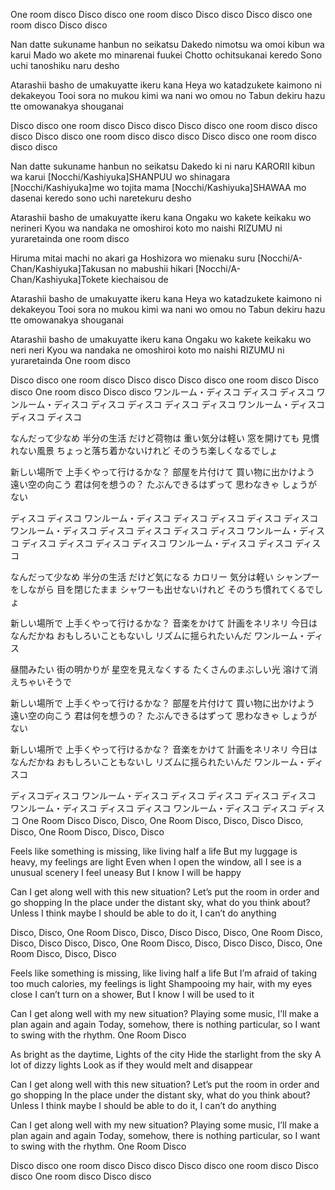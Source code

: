 One room disco
Disco disco one room disco
Disco disco
Disco disco one room disco
Disco disco

Nan datte sukuname
hanbun no seikatsu
Dakedo nimotsu wa
omoi kibun wa karui
Mado wo akete mo
minarenai fuukei
Chotto ochitsukanai keredo
Sono uchi tanoshiku naru desho

Atarashii basho de
umakuyatte ikeru kana
Heya wo katadzukete
kaimono ni dekakeyou
Tooi sora no mukou
kimi wa nani wo omou no
Tabun dekiru hazu tte
omowanakya shouganai

Disco disco one room disco
Disco disco
Disco disco one room disco
disco disco
Disco disco one room disco
disco disco
Disco disco one room disco
disco disco

Nan datte sukuname
hanbun no seikatsu
Dakedo ki ni naru
KARORII kibun wa karui
[Nocchi/Kashiyuka]SHANPUU wo shinagara
[Nocchi/Kashiyuka]me wo tojita mama
[Nocchi/Kashiyuka]SHAWAA mo dasenai keredo
sono uchi naretekuru desho

Atarashii basho de
umakuyatte ikeru kana
Ongaku wo kakete
keikaku wo nerineri
Kyou wa nandaka ne
omoshiroi koto mo naishi
RIZUMU ni yuraretainda
one room disco

Hiruma mitai machi no akari ga
Hoshizora wo mienaku suru
[Nocchi/A-Chan/Kashiyuka]Takusan no mabushii hikari
[Nocchi/A-Chan/Kashiyuka]Tokete kiechaisou de

Atarashii basho de
umakuyatte ikeru kana
Heya wo katadzukete
kaimono ni dekakeyou
Tooi sora no mukou
kimi wa nani wo omou no
Tabun dekiru hazu tte
omowanakya shouganai

Atarashii basho de
umakuyatte ikeru kana
Ongaku wo kakete
keikaku wo neri neri
Kyou wa nandaka ne
omoshiroi koto mo naishi
RIZUMU ni yuraretainda
One room disco

Disco disco one room disco
Disco disco 
Disco disco one room disco
Disco disco 
One room disco
Disco disco
	ワンルーム・ディスコ
ディスコ ディスコ ワンルーム・ディスコ
ディスコ ディスコ
ディスコ ディスコ ワンルーム・ディスコ
ディスコ ディスコ

なんだって少なめ
半分の生活
だけど荷物は
重い気分は軽い
窓を開けても
見慣れない風景
ちょっと落ち着かないけれど
そのうち楽しくなるでしょ

新しい場所で
上手くやって行けるかな？
部屋を片付けて
買い物に出かけよう
遠い空の向こう
君は何を想うの？
たぶんできるはずって
思わなきゃ しょうがない

ディスコ ディスコ ワンルーム・ディスコ
ディスコ ディスコ
ディスコ ディスコ ワンルーム・ディスコ
ディスコ ディスコ
ディスコ ディスコ ワンルーム・ディスコ
ディスコ ディスコ
ディスコ ディスコ ワンルーム・ディスコ
ディスコ ディスコ

なんだって少なめ
半分の生活
だけど気になる
カロリー 気分は軽い
シャンプーをしながら
目を閉じたまま
シャワーも出せないけれど
そのうち慣れてくるでしょ

新しい場所で
上手くやって行けるかな？
音楽をかけて
計画をネリネリ
今日はなんだかね
おもしろいこともないし
リズムに揺られたいんだ
ワンルーム・ディス

昼間みたい 街の明かりが
星空を見えなくする
たくさんのまぶしい光
溶けて消えちゃいそうで

新しい場所で
上手くやって行けるかな？
部屋を片付けて
買い物に出かけよう
遠い空の向こう
君は何を想うの？
たぶんできるはずって
思わなきゃ しょうがない

新しい場所で
上手くやって行けるかな？
音楽をかけて
計画をネリネリ
今日はなんだかね
おもしろいこともないし
リズムに揺られたいんだ
ワンルーム・ディスコ

ディスコディスコ ワンルーム・ディスコ
ディスコ ディスコ
ディスコ ディスコ ワンルーム・ディスコ
ディスコ ディスコ
ワンルーム・ディスコ
ディスコ ディスコ
	One Room Disco
Disco, Disco, One Room Disco,
Disco, Disco
Disco, Disco, One Room Disco,
Disco, Disco

Feels like something is missing,
like living half a life
But my luggage is heavy,
my feelings are light
Even when I open the window,
all I see is a unusual scenery
I feel uneasy
But I know I will be happy

Can I get along well
with this new situation?
Let’s put the room in order
and go shopping
In the place under the distant sky,
what do you think about?
Unless I think maybe I should be
able to do it, I can’t do anything

Disco, Disco, One Room Disco,
Disco, Disco
Disco, Disco, One Room Disco,
Disco, Disco
Disco, Disco, One Room Disco,
Disco, Disco
Disco, Disco, One Room Disco,
Disco, Disco

Feels like something is missing,
like living half a life
But I’m afraid of taking too much
calories, my feelings is light
Shampooing my hair,
with my eyes close
I can’t turn on a shower,
But I know I will be used to it

Can I get along well
with my new situation?
Playing some music,
I’ll make a plan again and again
Today, somehow,
there is nothing particular, so
I want to swing with the rhythm.
One Room Disco

As bright as the daytime, Lights of the city
Hide the starlight from the sky
A lot of dizzy lights
Look as if they would melt and disappear

Can I get along well
with this new situation?
Let’s put the room in order
and go shopping
In the place under the distant sky,
what do you think about?
Unless I think maybe I should be
able to do it, I can’t do anything

Can I get along well
with my new situation?
Playing some music,
I’ll make a plan again and again
Today, somehow,
there is nothing particular, so
I want to swing with the rhythm.
One Room Disco

Disco disco one room disco
Disco disco
Disco disco one room disco
Disco disco
One room disco
Disco disco
